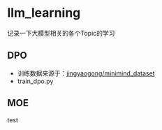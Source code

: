 # llm_learning
记录一下大模型相关的各个Topic的学习

## DPO
- 训练数据来源于：[jingyaogong/minimind_dataset](https://huggingface.co/datasets/jingyaogong/minimind_dataset/blob/main/dpo.jsonl)
- train_dpo.py

## MOE

test